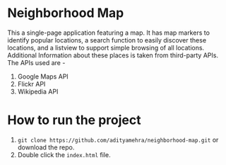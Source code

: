 # Neighborhood Map

This a single-page application featuring a map. It has map markers to identify popular locations, a search function to easily discover these locations, and a listview to support simple browsing of all locations. Additional Information about these places is taken from third-party APIs. The APIs used are  -
1. Google Maps API
2. Flickr API
3. Wikipedia API

# How to run the project

1. `git clone https://github.com/adityamehra/neighborhood-map.git` or download the repo.
2. Double click the `index.html` file.
